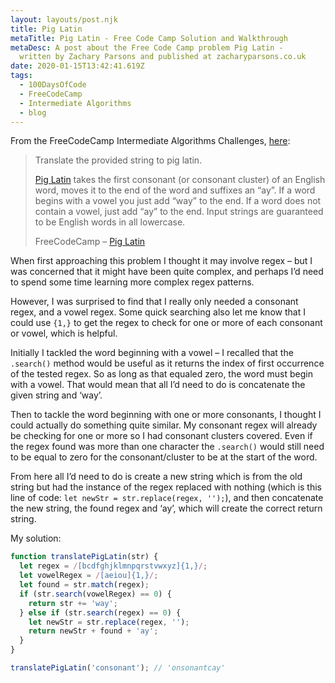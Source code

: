 ```yaml
---
layout: layouts/post.njk
title: Pig Latin
metaTitle: Pig Latin - Free Code Camp Solution and Walkthrough
metaDesc: A post about the Free Code Camp problem Pig Latin -
  written by Zachary Parsons and published at zacharyparsons.co.uk
date: 2020-01-15T13:42:41.619Z
tags:
  - 100DaysOfCode
  - FreeCodeCamp
  - Intermediate Algorithms
  - blog
---
```

From the FreeCodeCamp Intermediate Algorithms Challenges,
[here](https://www.freecodecamp.org/learn/javascript-algorithms-and-data-structures/intermediate-algorithm-scripting/pig-latin):

> Translate the provided string to pig latin.
> 
> [Pig Latin](http://en.wikipedia.org/wiki/Pig_Latin) takes the first
> consonant (or consonant cluster) of an English word, moves it to the
> end of the word and suffixes an “ay”. If a word begins with a vowel
> you just add “way” to the end. If a word does not contain a vowel,
> just add “ay” to the end. Input strings are guaranteed to be English
> words in all lowercase.
> 
> FreeCodeCamp – [Pig
> Latin](https://www.freecodecamp.org/learn/javascript-algorithms-and-data-structures/intermediate-algorithm-scripting/pig-latin)

When first approaching this problem I thought it may involve regex – but
I was concerned that it might have been quite complex, and perhaps I’d
need to spend some time learning more complex regex patterns.

However, I was surprised to find that I really only needed a consonant
regex, and a vowel regex. Some quick searching also let me know that I
could use `{1,}` to get the regex to check for one or more of each
consonant or vowel, which is helpful.

Initially I tackled the word beginning with a vowel – I recalled that
the `.search()` method would be useful as it returns the index of first
occurrence of the tested regex. So as long as that equaled zero, the
word must begin with a vowel. That would mean that all I’d need to do is
concatenate the given string and ‘way’.

Then to tackle the word beginning with one or more consonants, I thought
I could actually do something quite similar. My consonant regex will
already be checking for one or more so I had consonant clusters covered.
Even if the regex found was more than one character the `.search()`
would still need to be equal to zero for the consonant/cluster to be at
the start of the word.

From here all I’d need to do is create a new string which is from the
old string but had the instance of the regex replaced with nothing
(which is this line of code: `let newStr = str.replace(regex, '');`),
and then concatenate the new string, the found regex and ‘ay’, which
will create the correct return string.

My solution:

```javascript
function translatePigLatin(str) {
  let regex = /[bcdfghjklmnpqrstvwxyz]{1,}/;
  let vowelRegex = /[aeiou]{1,}/;
  let found = str.match(regex);
  if (str.search(vowelRegex) == 0) {
    return str += 'way';
  } else if (str.search(regex) == 0) {
    let newStr = str.replace(regex, '');
    return newStr + found + 'ay';
  }
}

translatePigLatin('consonant'); // 'onsonantcay'
```
